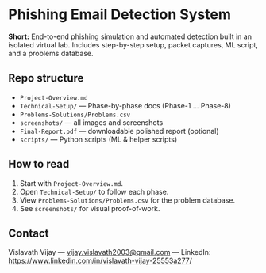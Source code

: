 # Phishing Email Detection System

**Short:** End-to-end phishing simulation and automated detection built in an isolated virtual lab. Includes step-by-step setup, packet captures, ML script, and a problems database.

## Repo structure
- `Project-Overview.md`
- `Technical-Setup/` — Phase-by-phase docs (Phase-1 … Phase-8)
- `Problems-Solutions/Problems.csv`
- `screenshots/` — all images and screenshots
- `Final-Report.pdf` — downloadable polished report (optional)
- `scripts/` — Python scripts (ML & helper scripts)

## How to read
1. Start with `Project-Overview.md`.  
2. Open `Technical-Setup/` to follow each phase.  
3. View `Problems-Solutions/Problems.csv` for the problem database.  
4. See `screenshots/` for visual proof-of-work.

## Contact
Vislavath Vijay — vijay.vislavath2003@gmail.com — LinkedIn: https://www.linkedin.com/in/vislavath-vijay-25553a277/

